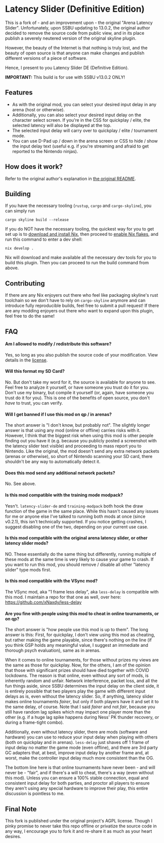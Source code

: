 # Latency Slider (Definitive Edition)

This is a fork of - and an improvement upon - the original "Arena Latency Slider". Unfortunately, upon SSBU updating to 13.0.2, the original author decided to remove the source code from public view, and in its place publish a severely neutered version of the original skyline plugin.

However, the beauty of the Internet is that nothing is truly lost, and the beauty of open source is that anyone can make changes and publish different versions of a piece of software.

Hence, I present to you Latency Slider DE (Definitive Edition).

**IMPORTANT:** This build is for use with SSBU v13.0.2 ONLY!

## Features

- As with the original mod, you can select your desired input delay in any arena (host or otherwise).
- Additionally, you can also select your desired input delay on the character select screen. If you're in the CSS for quickplay / elite, the selected latency will also be displayed at the top.
- The selected input delay will carry over to quickplay / elite / tournament mode.
- You can use D-Pad up / down in the arena screen or CSS to hide / show the input delay text (useful e.g. if you're streaming and afraid to get reported to the Nintendo ninjas).

## How does it work?

Refer to the original author's explanation in [the original README](README_orig.md).


## Building

If you have the necessary tooling (`rustup`, `cargo` and `cargo-skyline`), you can simply run

```shell
cargo skyline build --release
```

If you do NOT have the necessary tooling, the quickest way for you to get set up is to [download and install Nix](https://nixos.org/download), then proceed to [enable Nix flakes](https://nixos.wiki/wiki/Flakes), and run this command to enter a dev shell:

```shell
nix develop .
```

Nix will download and make available all the necessary dev tools for you to build this plugin. Then you can proceed to run the build command from above.

## Contributing

If there are any Nix enjoyers out there who feel like packaging skyline's rust toolchain so we don't have to rely on `cargo-skyline` anymore and can introduce fully reproducible builds, feel free to submit a pull request! If there are any modding enjoyers out there who want to expand upon this plugin, feel free to do the same!

## FAQ

#### Am I allowed to modify / redistribute this software?
Yes, so long as you also publish the source code of your modification. View details in the [license](LICENSE).

#### Will this format my SD Card?
No. But don't take my word for it, the source is available for anyone to see. Feel free to analyze it yourself, or have someone you trust do it for you. Don't use my binary, but compile it yourself (or, again, have someone you trust do it for you). This is one of the benefits of open source, you don't *have* to trust, you can verify.

#### Will I get banned if I use this mod on qp / in arenas?
The short answer is "I don't know, but probably not". The slightly longer answer is that using any mod (online or offline) carries risks with it. However, I think that the biggest risk when using this mod is other people finding out you have it (e.g. because you publicly posted a screenshot with the latency slider text visible) and proceeding to mass report you to Nintendo. Like the original, the mod doesn't send any extra network packets (arenas or otherwise), so short of Nintendo scanning your SD card, there shouldn't be any way to automatically detect it.

#### Does this mod send any additional network packets?

No. See above.

#### Is this mod compatible with the training mode modpack?
Yesn't. `latency-slider-de` and `training-modpack` both hook the draw function of the game in the same place. While this hasn't caused any issues for me or anyone else I've talked to running both mods at once (since v0.2.1), this isn't technically supported. If you notice getting crashes, I suggest disabling one of the two, depending on your current use case.

#### Is this mod compatible with the original arena latency slider, or other latency slider mods?

NO. These essentially do the same thing but differently, running multiple of these mods at the same time is very likely to cause your game to crash. If you want to run this mod, you should remove / disable all other "latency slider" type mods first.

#### Is this mod compatible with the VSync mod?

The VSync mod, aka "1 frame less delay", aka `less-delay` is compatible with this mod. I maintain a repo for that one as well, over here: https://github.com/xNaxdy/less-delay

#### Are you fine with people using this mod to cheat in online tournaments, or on qp?
The short answer is "how people use this mod is up to them". The long answer is this: First, for quickplay, I don't view using this mod as cheating, but rather making the game playable, since there's nothing on the line (if you think GSP holds any meaningful value, I suggest an immediate and thorough psych evaluation), same as in arenas.

When it comes to online tournaments, for those without prizes my views are the same as those for quickplay. Now, for the others, I am of the opinion that those with significant prizes should have died together with COVID lockdowns. The reason is that online, even without any sort of mods, is inherently random and unfair. Network interference, packet loss, and all the fun things aside, since SSBU determines the input delay on the client side, it is entirely possible that two players play the game with different input delays as is, even without the latency slider. So, if anything, latency slider makes online tournaments *fairer*, but only if both players have it and set it to the same delay, of course. Note that I said *fairer* and not *fair*, because you still have random lag spikes which may impact one player more than the other (e.g. if a huge lag spike happens during Ness' PK thunder recovery, or during a frame-tight combo).

Additionally, even without latency slider, there are mods (software and hardware) you can use to reduce your input delay when playing with others (both on quickplay and in arenas). `less-delay` just shaves off 1 frame of input delay no matter the game mode (even offline), and there are 3rd party GC adapters that, at best, improve input delay by another frame and, at worst, make the controller input delay much more consistent than the OG.

The bottom line here is that online tournaments have never been - and will never be - "fair", and if there's a will to cheat, there's a way (even without this mod). Unless you can ensure a 100% stable connection, equal and consistent input delay for both parties, and proctor all players to ensure they aren't using any special hardware to improve their play, this entire discussion is pointless to me.

## Final Note

This fork is published under the original project's AGPL license. Though I pinky promise to never take this repo offline or privatize the source code in any way, I encourage you to fork it and re-share it as much as your heart desires.